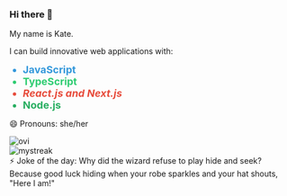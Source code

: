 ### Hi there 👋

My name is Kate.
<!--

Here are some ideas to get you started:

- 🔭 I’m currently working on ...
- 🌱 I’m currently learning ...
- 👯 I’m looking to collaborate on ...
- 🤔 I’m looking for help with ...
- 💬 Ask me about ...
- 📫 How to reach me: ...
- 😄 Pronouns: ...
- ⚡ Fun fact: ...
-->
I can build innovative web applications with:
<ul>
  <li style="color: #3498db; font-size: 18px; font-weight: bold;">JavaScript</li>
  <li style="color: #2ecc71; font-size: 18px; font-weight: bold;">TypeScript</li>
  <li style="color: #e74c3c; font-size: 18px; font-weight: bold; font-style: italic;">React.js and Next.js</li>
  <li style="color: #27ae60; font-size: 18px; font-weight: bold;">Node.js</li>
</ul>

😄 Pronouns: she/her

<img src="https://github-readme-stats.vercel.app/api/top-langs?username=octoccoper&show_icons=true&locale=en&layout=compact&theme=chartreuse-dark" alt="ovi" />

<div>
<picture>
  <source
    srcset="https://github-readme-stats.vercel.app/api?username=octoccoper&show_icons=true&theme=dark"
    media="(prefers-color-scheme: dark)"
  />
  <source
    srcset="https://github-readme-stats.vercel.app/api?username=octoccoper&show_icons=true"
    media="(prefers-color-scheme: light), (prefers-color-scheme: no-preference)"
  />
</picture>
</div>

<img src="https://github-readme-streak-stats.herokuapp.com/?user=octoccoper&theme=tokyonight" alt="mystreak"/>


<br/>
⚡ Joke of the day:
Why did the wizard refuse to play hide and seek?
Because good luck hiding when your robe sparkles and your hat shouts, "Here I am!"
